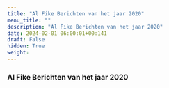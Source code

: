 ```yaml
---
title: "Al Fike Berichten van het jaar 2020"
menu_title: ""
description: "Al Fike Berichten van het jaar 2020"
date: 2024-02-01 06:00:01+00:141
draft: False
hidden: True
weight:
---
```

### Al Fike Berichten van het jaar 2020


